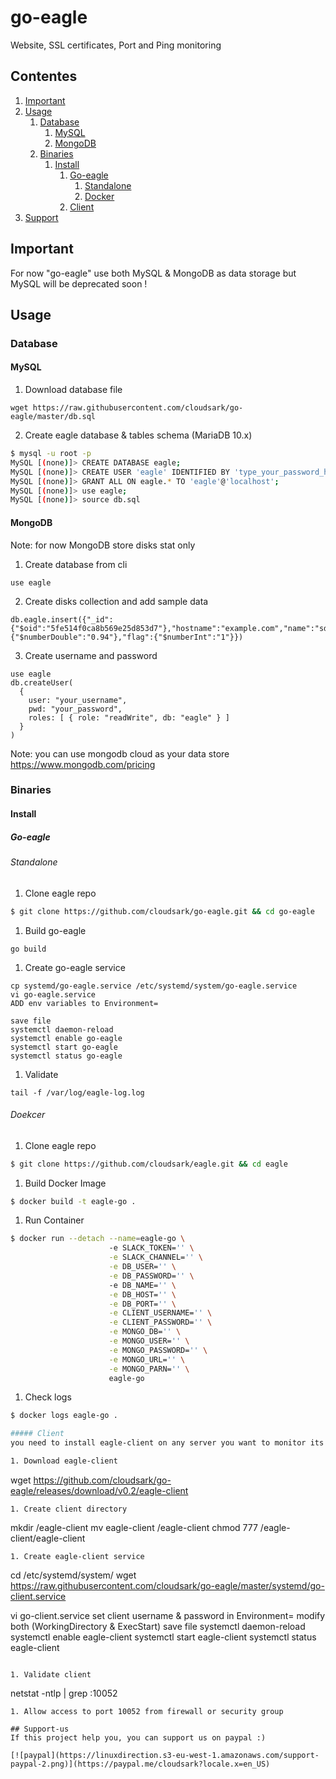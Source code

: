 # go-eagle
Website, SSL certificates, Port and Ping monitoring

## Contentes

1. [Important](#important)
1. [Usage](#usage)
    1. [Database](#database)
        1. [MySQL](#mysql)
        2. [MongoDB](#mongo)
    1. [Binaries](#binaries)
        1. [Install](#install)
             1. [Go-eagle](#go-eagle)
                  1. [Standalone](#standalone)
                  2. [Docker](#docker)
             1. [Client](#client)
1. [Support](#support-us)

## Important
For now "go-eagle" use both MySQL & MongoDB as data storage but MySQL will be deprecated soon !

## Usage

### Database

#### MySQL
1. Download database file
```
wget https://raw.githubusercontent.com/cloudsark/go-eagle/master/db.sql
```
2. Create eagle database & tables schema (MariaDB 10.x)
```bash
$ mysql -u root -p
MySQL [(none)]> CREATE DATABASE eagle;
MySQL [(none)]> CREATE USER 'eagle' IDENTIFIED BY 'type_your_password_here';
MySQL [(none)]> GRANT ALL ON eagle.* TO 'eagle'@'localhost';
MySQL [(none)]> use eagle;
MySQL [(none)]> source db.sql
```

#### MongoDB
Note: for now MongoDB store disks stat only
1. Create database from cli
```
use eagle
```
2. Create disks collection and add sample data
```
db.eagle.insert({"_id":{"$oid":"5fe514f0ca8b569e25d853d7"},"hostname":"example.com","name":"sda2","path":"/","fstype":"xfs","total":"40940.00","free":"40556.00","used":"384.00","percent":{"$numberDouble":"0.94"},"flag":{"$numberInt":"1"}})
```
3. Create username and password
```
use eagle
db.createUser(
  {
    user: "your_username",
    pwd: "your_password",
    roles: [ { role: "readWrite", db: "eagle" } ]
  }
)
```
Note: you can use mongodb cloud as your data store
https://www.mongodb.com/pricing

### Binaries

#### Install

##### Go-eagle

###### Standalone

1. Clone eagle repo
```bash
$ git clone https://github.com/cloudsark/go-eagle.git && cd go-eagle  
```
1. Build go-eagle
```
go build
```
1. Create go-eagle service
```
cp systemd/go-eagle.service /etc/systemd/system/go-eagle.service
vi go-eagle.service
ADD env variables to Environment=

save file
systemctl daemon-reload
systemctl enable go-eagle
systemctl start go-eagle
systemctl status go-eagle
```

1. Validate
```
tail -f /var/log/eagle-log.log
```

###### Doekcer

1. Clone eagle repo
```bash
$ git clone https://github.com/cloudsark/eagle.git && cd eagle  
```
1. Build Docker Image
```bash
$ docker build -t eagle-go .  
```
1. Run Container
```bash
$ docker run --detach --name=eagle-go \ 
                      -e SLACK_TOKEN='' \
                      -e SLACK_CHANNEL='' \
                      -e DB_USER='' \
                      -e DB_PASSWORD='' \ 
                      -e DB_NAME='' \
                      -e DB_HOST='' \
                      -e DB_PORT='' \
                      -e CLIENT_USERNAME='' \
                      -e CLIENT_PASSWORD='' \
                      -e MONGO_DB='' \
                      -e MONGO_USER='' \
                      -e MONGO_PASSWORD='' \
                      -e MONGO_URL='' \
                      -e MONGO_PARN='' \
                      eagle-go
```
1. Check logs
```bash
$ docker logs eagle-go .  

##### Client
you need to install eagle-client on any server you want to monitor its (cpu & disks)

1. Download eagle-client
```
wget https://github.com/cloudsark/go-eagle/releases/download/v0.2/eagle-client
```
1. Create client directory
```
mkdir /eagle-client
mv eagle-client /eagle-client
chmod 777 /eagle-client/eagle-client
```
1. Create eagle-client service
```
cd /etc/systemd/system/
wget https://raw.githubusercontent.com/cloudsark/go-eagle/master/systemd/go-client.service

vi go-client.service
set client username & password in Environment=
modify both (WorkingDirectory & ExecStart)
save file
systemctl daemon-reload
systemctl enable eagle-client
systemctl start eagle-client
systemctl status eagle-client
```

1. Validate client
```
netstat -ntlp | grep :10052
```
1. Allow access to port 10052 from firewall or security group

## Support-us
If this project help you, you can support us on paypal :) 

[![paypal](https://linuxdirection.s3-eu-west-1.amazonaws.com/support-paypal-2.png)](https://paypal.me/cloudsark?locale.x=en_US)
